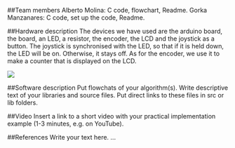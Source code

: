 ##Team members
Alberto Molina: C code, flowchart, Readme.
Gorka Manzanares: C code, set up the code, Readme.

##Hardware description
The devices we have used are the arduino board, the board, an LED, a resistor, the encoder, the LCD and the joystick as a button. 
The joystick is synchronised with the LED, so that if it is held down, the LED will be on. Otherwise, it stays off.
As for the encoder, we use it to make a counter that is displayed on the LCD. 

<img src=https://user-images.githubusercontent.com/114478577/207440083-38875a0d-5751-4bb2-8ff7-52cf05d9aafa.png>


##Software description
Put flowchats of your algorithm(s). Write descriptive text of your libraries and source files. Put direct links to these files in src or lib folders.


##Video
Insert a link to a short video with your practical implementation example (1-3 minutes, e.g. on YouTube).

##References
Write your text here.
...